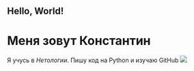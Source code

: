 ## Hello, World!
# Меня зовут Константин
Я учусь в _Нетологии_.
Пишу код на Python и изучаю GitHub
![](https://0d314c86-f76b-45cc-874e-45816116a667.selcdn.net/f6694d14-9702-463b-91b4-42f83b1a9948)
